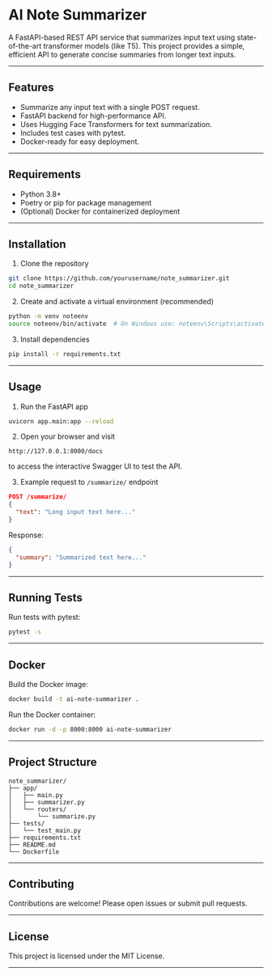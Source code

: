 # AI Note Summarizer

A FastAPI-based REST API service that summarizes input text using state-of-the-art transformer models (like T5). This project provides a simple, efficient API to generate concise summaries from longer text inputs.

---

## Features

- Summarize any input text with a single POST request.
- FastAPI backend for high-performance API.
- Uses Hugging Face Transformers for text summarization.
- Includes test cases with pytest.
- Docker-ready for easy deployment.

---

## Requirements

- Python 3.8+
- Poetry or pip for package management
- (Optional) Docker for containerized deployment

---

## Installation

1. Clone the repository

```bash
git clone https://github.com/yourusername/note_summarizer.git
cd note_summarizer
````

2. Create and activate a virtual environment (recommended)

```bash
python -m venv noteenv
source noteenv/bin/activate  # On Windows use: noteenv\Scripts\activate
```

3. Install dependencies

```bash
pip install -r requirements.txt
```

---

## Usage

1. Run the FastAPI app

```bash
uvicorn app.main:app --reload
```

2. Open your browser and visit

```
http://127.0.0.1:8000/docs
```

to access the interactive Swagger UI to test the API.

3. Example request to `/summarize/` endpoint

```json
POST /summarize/
{
  "text": "Long input text here..."
}
```

Response:

```json
{
  "summary": "Summarized text here..."
}
```

---

## Running Tests

Run tests with pytest:

```bash
pytest -s
```

---

## Docker

Build the Docker image:

```bash
docker build -t ai-note-summarizer .
```

Run the Docker container:

```bash
docker run -d -p 8000:8000 ai-note-summarizer
```

---

## Project Structure

```
note_summarizer/
├── app/
│   ├── main.py
│   ├── summarizer.py
│   └── routers/
│       └── summarize.py
├── tests/
│   └── test_main.py
├── requirements.txt
├── README.md
└── Dockerfile
```

---

## Contributing

Contributions are welcome! Please open issues or submit pull requests.

---

## License

This project is licensed under the MIT License.

---
